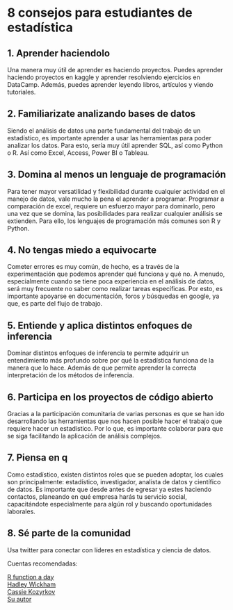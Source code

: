 # 8 consejos para estudiantes de estadística

## 1. Aprender haciendolo

Una manera muy útil de aprender es haciendo proyectos. Puedes aprender haciendo proyectos en kaggle y aprender resolviendo ejercicios en DataCamp.
Además, puedes aprender leyendo libros, artículos y viendo tutoriales.

## 2. Familiarizate analizando bases de datos

Siendo el análisis de datos una parte fundamental del trabajo de un estadístico, es importante aprender a usar las herramientas para poder analizar los datos. Para esto, sería muy útil aprender SQL, así como Python o R. Así como Excel, Access, Power BI o Tableau.

## 3. Domina al menos un lenguaje de programación

Para tener mayor versatilidad y flexibilidad durante cualquier actividad en el manejo de datos, vale mucho la pena el aprender a programar. Programar a comparación de excel, requiere un esfuerzo mayor para dominarlo, pero una vez que se domina, las posibilidades para realizar cualquier análisis se extienden. Para ello, los lenguajes de programación más comunes son R y Python. 

## 4. No tengas miedo a equivocarte

Cometer errores es muy común, de hecho, es a través de la experimentación que podemos aprender qué funciona y qué no. A menudo, especialmente cuando se tiene poca experiencia en el análisis de datos, será muy frecuente no saber como realizar tareas específicas. Por esto, es importante apoyarse en documentación, foros y búsquedas en google, ya que, es parte del flujo de trabajo.

## 5. Entiende y aplica distintos enfoques de inferencia

Dominar distintos enfoques de inferencia te permite adquirir un entendimiento más profundo sobre por qué la estadística funciona de la manera que lo hace. Además de que permite aprender la correcta interpretación de los métodos de inferencia.

## 6. Participa en los proyectos de código abierto

Gracias a la participación comunitaria de varias personas es que se han ido desarrollando las herramientas que nos hacen posible hacer el trabajo que requiere hacer un estadístico. Por lo que, es importante colaborar para que se siga facilitando la aplicación de análisis complejos.

## 7. Piensa en q

Como estadístico, existen distintos roles que se pueden adoptar, los cuales son principalmente: estadístico, investigador, analista de datos y científico de datos. Es importante que desde antes de egresar ya estes haciendo contactos, planeando en qué empresa harás tu servicio social, capacitándote especialmente para algún rol y buscando oportunidades laborales.

## 8. Sé parte de la comunidad

Usa twitter para conectar con líderes en estadística y ciencia de datos.

Cuentas recomendadas:

[R function a day](https://twitter.com/rfunctionaday)\
[Hadley Wickham](https://twitter.com/hadleywickham)\
[Cassie Kozyrkov](https://twitter.com/quaesita)\
[Su autor](https://twitter.com/BryanStevOC)

